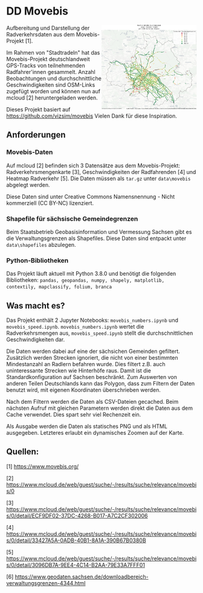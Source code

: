 # DD Movebis

<a href="https://raw.githubusercontent.com/Oi-sin/ddmovebis/main/assets/geschwindigkeiten_2020_25_Dresden.png"><img align="right" width="50%" src="assets/geschwindigkeiten_2020_25_Dresden.png" title="Sample output image" alt="2020 data for Dresden"></a>

Aufbereitung und Darstellung der Radverkehrsdaten aus dem Movebis-Projekt [1].

Im Rahmen von "Stadtradeln" hat das Movebis-Projekt deutschlandweit GPS-Tracks von teilnehmenden Radfahrer'innen gesammelt. Anzahl Beobachtungen und durchschnittliche Geschwindigkeiten sind OSM-Links zugefügt worden und können nun auf mcloud [2] heruntergeladen werden.

Dieses Projekt basiert auf https://github.com/vizsim/movebis Vielen Dank für diese Inspiration.

## Anforderungen

### Movebis-Daten

Auf mcloud [2] befinden sich 3 Datensätze aus dem Movebis-Projekt: Radverkehrsmengenkarte [3], Geschwindigkeiten der Radfahrenden [4] und Heatmap Radverkehr [5]. Die Daten müssen als `tar.gz` unter `data\movebis` abgelegt werden.

Diese Daten sind unter Creative Commons Namensnennung - Nicht kommerziell (CC BY-NC) lizenziert.

### Shapefile für sächsische Gemeindegrenzen

Beim Staatsbetrieb Geobasisinformation und Vermessung Sachsen gibt es die Verwaltungsgrenzen als Shapefiles. Diese Daten sind entpackt unter `data\shapefiles` abzulegen.

### Python-Bibliotheken

Das Projekt läuft aktuell mit Python 3.8.0 und benötigt die folgenden Bibliotheken: `pandas, geopandas, numpy, shapely, matplotlib, contextily, mapclassify, folium, branca`

## Was macht es?

Das Projekt enthält 2 Jupyter Notebooks: `movebis_numbers.ipynb` und `movebis_speed.ipynb`. `movebis_numbers.ipynb` wertet die Radverkehrsmengen aus, `movebis_speed.ipynb` stellt die durchschnittlichen Geschwindigkeiten dar. 

Die Daten werden dabei auf eine der sächsichen Gemeinden gefiltert. Zusätzlich werden Strecken ignoriert, die nicht von einer bestimmten Mindestanzahl an Radlern befahren wurde. Dies filtert z.B. auch uninteressante Strecken wie Hinterhöfe raus. Damit ist die Standardkonfiguration auf Sachsen beschränkt. Zum Auswerten von anderen Teilen Deutschlands kann das Polygon, dass zum Filtern der Daten benutzt wird, mit eigenen Koordinaten überschrieben werden.

Nach dem Filtern werden die Daten als CSV-Dateien gecached. Beim nächsten Aufruf mit gleichen Parametern werden direkt die Daten aus dem Cache verwendet. Dies spart sehr viel Rechenzeit ein.

Als Ausgabe werden die Daten als statisches PNG und als HTML ausgegeben. Letzteres erlaubt ein dynamisches Zoomen auf der Karte.


## Quellen:

[1] https://www.movebis.org/

[2] https://www.mcloud.de/web/guest/suche/-/results/suche/relevance/movebis/0

[3] https://www.mcloud.de/web/guest/suche/-/results/suche/relevance/movebis/0/detail/ECF9DF02-37DC-4268-B017-A7C2CF302006

[4] https://www.mcloud.de/web/guest/suche/-/results/suche/relevance/movebis/0/detail/33427A5A-0ADB-40B1-8A1A-390B67B0380B

[5] https://www.mcloud.de/web/guest/suche/-/results/suche/relevance/movebis/0/detail/3096DB7A-9EE4-4C14-B2AA-79E33A7FFF01

[6] https://www.geodaten.sachsen.de/downloadbereich-verwaltungsgrenzen-4344.html